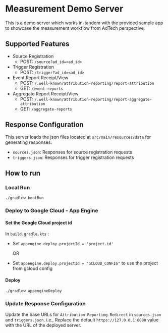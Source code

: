 # Measurement Demo Server

This is a demo server which works in-tandem with the provided sample app to
showcase the measurement workflow from AdTech perspective.

## Supported Features

- Source Registration
   - POST: `/source?ad_id=<ad_id>`
- Trigger Registration
   - POST: `/trigger?ad_id=<ad_id>`
- Event Report Receipt/View
   - POST: `/.well-known/attribution-reporting/report-attribution`
   - GET: `/event-reports`
- Aggregate Report Receipt/View
   - POST: `/.well-known/attribution-reporting/report-aggregate-attribution`
   - GET: `/aggregate-reports`

## Response Configuration

This server loads the json files located at `src/main/resources/data` for generating responses.

- `sources.json`: Responses for source registration requests
- `triggers.json`: Responses for trigger registration requests


## How to run

### Local Run

`./gradlew bootRun`

### Deploy to Google Cloud - App Engine

#### Set the Google Cloud project id

In `build.gradle.kts` :
- Set `appengine.deploy.projectId = 'project-id'`

   OR

- Set `appengine.deploy.projectId = "GCLOUD_CONFIG"` to use the project from gcloud config

#### Deploy

`./gradlew appengineDeploy`

### Update Response Configuration

Update the base URLs for `Attribution-Reporting-Redirect` in `sources.json` and `triggers.json`. i.e., Replace the default `https://127.0.0.1:8080` value with the URL of the deployed server.
